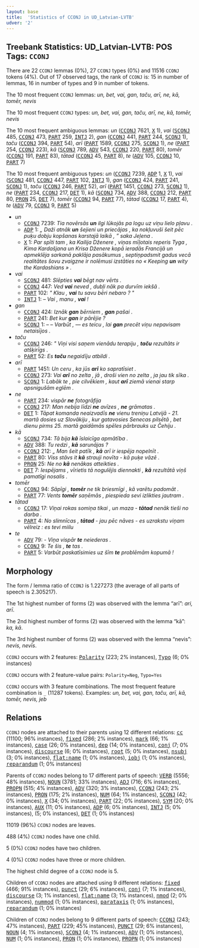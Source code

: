 ```yaml
---
layout: base
title:  'Statistics of CCONJ in UD_Latvian-LVTB'
udver: '2'
---
```


## Treebank Statistics: UD_Latvian-LVTB: POS Tags: `CCONJ`

There are 22 `CCONJ` lemmas (0%), 27 `CCONJ` types (0%) and 11516 `CCONJ` tokens (4%).
Out of 17 observed tags, the rank of `CCONJ` is: 15 in number of lemmas, 16 in number of types and 9 in number of tokens.

The 10 most frequent `CCONJ` lemmas: <em>un, bet, vai, gan, taču, arī, ne, kā, tomēr, nevis</em>

The 10 most frequent `CCONJ` types:  <em>un, bet, vai, gan, taču, arī, ne, kā, tomēr, nevis</em>

The 10 most frequent ambiguous lemmas: <em>un</em> (<tt><a href="lv_lvtb-pos-CCONJ.html">CCONJ</a></tt> 7621, <tt><a href="lv_lvtb-pos-X.html">X</a></tt> 1), <em>vai</em> (<tt><a href="lv_lvtb-pos-SCONJ.html">SCONJ</a></tt> 485, <tt><a href="lv_lvtb-pos-CCONJ.html">CCONJ</a></tt> 473, <tt><a href="lv_lvtb-pos-PART.html">PART</a></tt> 259, <tt><a href="lv_lvtb-pos-INTJ.html">INTJ</a></tt> 2), <em>gan</em> (<tt><a href="lv_lvtb-pos-CCONJ.html">CCONJ</a></tt> 441, <tt><a href="lv_lvtb-pos-PART.html">PART</a></tt> 244, <tt><a href="lv_lvtb-pos-SCONJ.html">SCONJ</a></tt> 1), <em>taču</em> (<tt><a href="lv_lvtb-pos-CCONJ.html">CCONJ</a></tt> 394, <tt><a href="lv_lvtb-pos-PART.html">PART</a></tt> 54), <em>arī</em> (<tt><a href="lv_lvtb-pos-PART.html">PART</a></tt> 1589, <tt><a href="lv_lvtb-pos-CCONJ.html">CCONJ</a></tt> 275, <tt><a href="lv_lvtb-pos-SCONJ.html">SCONJ</a></tt> 1), <em>ne</em> (<tt><a href="lv_lvtb-pos-PART.html">PART</a></tt> 254, <tt><a href="lv_lvtb-pos-CCONJ.html">CCONJ</a></tt> 223), <em>kā</em> (<tt><a href="lv_lvtb-pos-SCONJ.html">SCONJ</a></tt> 789, <tt><a href="lv_lvtb-pos-ADV.html">ADV</a></tt> 543, <tt><a href="lv_lvtb-pos-CCONJ.html">CCONJ</a></tt> 220, <tt><a href="lv_lvtb-pos-PART.html">PART</a></tt> 80), <em>tomēr</em> (<tt><a href="lv_lvtb-pos-CCONJ.html">CCONJ</a></tt> 191, <tt><a href="lv_lvtb-pos-PART.html">PART</a></tt> 83), <em>tātad</em> (<tt><a href="lv_lvtb-pos-CCONJ.html">CCONJ</a></tt> 45, <tt><a href="lv_lvtb-pos-PART.html">PART</a></tt> 8), <em>te</em> (<tt><a href="lv_lvtb-pos-ADV.html">ADV</a></tt> 105, <tt><a href="lv_lvtb-pos-CCONJ.html">CCONJ</a></tt> 10, <tt><a href="lv_lvtb-pos-PART.html">PART</a></tt> 7)

The 10 most frequent ambiguous types:  <em>un</em> (<tt><a href="lv_lvtb-pos-CCONJ.html">CCONJ</a></tt> 7239, <tt><a href="lv_lvtb-pos-ADP.html">ADP</a></tt> 1, <tt><a href="lv_lvtb-pos-X.html">X</a></tt> 1), <em>vai</em> (<tt><a href="lv_lvtb-pos-SCONJ.html">SCONJ</a></tt> 481, <tt><a href="lv_lvtb-pos-CCONJ.html">CCONJ</a></tt> 447, <tt><a href="lv_lvtb-pos-PART.html">PART</a></tt> 102, <tt><a href="lv_lvtb-pos-INTJ.html">INTJ</a></tt> 1), <em>gan</em> (<tt><a href="lv_lvtb-pos-CCONJ.html">CCONJ</a></tt> 424, <tt><a href="lv_lvtb-pos-PART.html">PART</a></tt> 241, <tt><a href="lv_lvtb-pos-SCONJ.html">SCONJ</a></tt> 1), <em>taču</em> (<tt><a href="lv_lvtb-pos-CCONJ.html">CCONJ</a></tt> 246, <tt><a href="lv_lvtb-pos-PART.html">PART</a></tt> 52), <em>arī</em> (<tt><a href="lv_lvtb-pos-PART.html">PART</a></tt> 1451, <tt><a href="lv_lvtb-pos-CCONJ.html">CCONJ</a></tt> 273, <tt><a href="lv_lvtb-pos-SCONJ.html">SCONJ</a></tt> 1), <em>ne</em> (<tt><a href="lv_lvtb-pos-PART.html">PART</a></tt> 234, <tt><a href="lv_lvtb-pos-CCONJ.html">CCONJ</a></tt> 217, <tt><a href="lv_lvtb-pos-DET.html">DET</a></tt> 1), <em>kā</em> (<tt><a href="lv_lvtb-pos-SCONJ.html">SCONJ</a></tt> 734, <tt><a href="lv_lvtb-pos-ADV.html">ADV</a></tt> 388, <tt><a href="lv_lvtb-pos-CCONJ.html">CCONJ</a></tt> 212, <tt><a href="lv_lvtb-pos-PART.html">PART</a></tt> 80, <tt><a href="lv_lvtb-pos-PRON.html">PRON</a></tt> 25, <tt><a href="lv_lvtb-pos-DET.html">DET</a></tt> 7), <em>tomēr</em> (<tt><a href="lv_lvtb-pos-CCONJ.html">CCONJ</a></tt> 94, <tt><a href="lv_lvtb-pos-PART.html">PART</a></tt> 77), <em>tātad</em> (<tt><a href="lv_lvtb-pos-CCONJ.html">CCONJ</a></tt> 17, <tt><a href="lv_lvtb-pos-PART.html">PART</a></tt> 4), <em>te</em> (<tt><a href="lv_lvtb-pos-ADV.html">ADV</a></tt> 79, <tt><a href="lv_lvtb-pos-CCONJ.html">CCONJ</a></tt> 9, <tt><a href="lv_lvtb-pos-PART.html">PART</a></tt> 5)


* <em>un</em>
  * <tt><a href="lv_lvtb-pos-CCONJ.html">CCONJ</a></tt> 7239: <em>Tia novērsās <b>un</b> ilgi lūkojās pa logu uz viņu lielo pļavu .</em>
  * <tt><a href="lv_lvtb-pos-ADP.html">ADP</a></tt> 1: <em>„ Daži atnāk <b>un</b> šejieni un priecājas , ka nokļuvuši šeit pēc puķu dobju kopšanas karstajā laikā , ” saka Jeļena .</em>
  * <tt><a href="lv_lvtb-pos-X.html">X</a></tt> 1: <em>Par spīti tam , ka Kailija Dženere , viņas mīļotais reperis Tyga , Kima Kardašjana un Krisa Dženere kopā ieradās Francijā un apmeklēja sarkanā paklāja pasākumus , septiņpadsmit gadus vecā realitātes šovu zvaigzne ir nolēmusi izstāties no « Keeping <b>un</b> wity the Kardashians » .</em>
* <em>vai</em>
  * <tt><a href="lv_lvtb-pos-SCONJ.html">SCONJ</a></tt> 481: <em>Slēpties <b>vai</b> bēgt nav vērts .</em>
  * <tt><a href="lv_lvtb-pos-CCONJ.html">CCONJ</a></tt> 447: <em>Ved <b>vai</b> neved , dubļi nāk pa durvīm iekšā .</em>
  * <tt><a href="lv_lvtb-pos-PART.html">PART</a></tt> 102: <em>" Klau , <b>vai</b> tu savu bēri nebaro ? "</em>
  * <tt><a href="lv_lvtb-pos-INTJ.html">INTJ</a></tt> 1: <em>– Vai , manu , <b>vai</b> !</em>
* <em>gan</em>
  * <tt><a href="lv_lvtb-pos-CCONJ.html">CCONJ</a></tt> 424: <em>Iznāk <b>gan</b> bērniem , <b>gan</b> pašai .</em>
  * <tt><a href="lv_lvtb-pos-PART.html">PART</a></tt> 241: <em>Bet kur <b>gan</b> ir pārējie ?</em>
  * <tt><a href="lv_lvtb-pos-SCONJ.html">SCONJ</a></tt> 1: <em>– – Varbūt , — es teicu , lai <b>gan</b> precēt viņu nepavisam netaisījos .</em>
* <em>taču</em>
  * <tt><a href="lv_lvtb-pos-CCONJ.html">CCONJ</a></tt> 246: <em>" Viņi visi saņem vienādu terapiju , <b>taču</b> rezultāts ir atšķirīgs .</em>
  * <tt><a href="lv_lvtb-pos-PART.html">PART</a></tt> 52: <em>Es <b>taču</b> negaidīju atbildi .</em>
* <em>arī</em>
  * <tt><a href="lv_lvtb-pos-PART.html">PART</a></tt> 1451: <em>Un ceru , ka jūs <b>arī</b> ko sapratīsiet .</em>
  * <tt><a href="lv_lvtb-pos-CCONJ.html">CCONJ</a></tt> 273: <em>Vai <b>arī</b> no zelta , jā , droši vien no zelta , ja jau tik sīka .</em>
  * <tt><a href="lv_lvtb-pos-SCONJ.html">SCONJ</a></tt> 1: <em>Labāk te , pie cilvēkiem , kaut <b>arī</b> ziemā vienai starp apsnigušām eglēm .</em>
* <em>ne</em>
  * <tt><a href="lv_lvtb-pos-PART.html">PART</a></tt> 234: <em>vispār <b>ne</b> fotogrāfija</em>
  * <tt><a href="lv_lvtb-pos-CCONJ.html">CCONJ</a></tt> 217: <em>Man nebija līdzi <b>ne</b> avīzes , <b>ne</b> grāmatas .</em>
  * <tt><a href="lv_lvtb-pos-DET.html">DET</a></tt> 1: <em>Tāpat komanda neaizvadīs <b>ne</b> vienu treniņu Latvijā - 21. martā dosies uz Slovākiju , kur gatavosies Senecas pilsētā , bet dienu pirms 25. martā gaidāmās spēles pārbrauks uz Čehiju .</em>
* <em>kā</em>
  * <tt><a href="lv_lvtb-pos-SCONJ.html">SCONJ</a></tt> 734: <em>Tā bija <b>kā</b> īslaicīga apmātība .</em>
  * <tt><a href="lv_lvtb-pos-ADV.html">ADV</a></tt> 388: <em>Tu redzi , <b>kā</b> sarunājas ?</em>
  * <tt><a href="lv_lvtb-pos-CCONJ.html">CCONJ</a></tt> 212: <em>„ Man šeit patīk , <b>kā</b> arī ir iespēja nopelnīt .</em>
  * <tt><a href="lv_lvtb-pos-PART.html">PART</a></tt> 80: <em>Viss stāvs it <b>kā</b> strauji novīta - kā puķe vāzē .</em>
  * <tt><a href="lv_lvtb-pos-PRON.html">PRON</a></tt> 25: <em>Ne no <b>kā</b> nenākas atteikties .</em>
  * <tt><a href="lv_lvtb-pos-DET.html">DET</a></tt> 7: <em>Iespējams , vīrietis tā nogulējis diennakti , <b>kā</b> rezultātā viņš pamatīgi nosalis .</em>
* <em>tomēr</em>
  * <tt><a href="lv_lvtb-pos-CCONJ.html">CCONJ</a></tt> 94: <em>Sāpīgi , <b>tomēr</b> ne tik briesmīgi , kā varētu padomāt .</em>
  * <tt><a href="lv_lvtb-pos-PART.html">PART</a></tt> 77: <em>Vents <b>tomēr</b> saņēmās , piespieda sevi izlikties jautram .</em>
* <em>tātad</em>
  * <tt><a href="lv_lvtb-pos-CCONJ.html">CCONJ</a></tt> 17: <em>Viņai rokas somiņa tikai , un maza - <b>tātad</b> nenāk tieši no darba .</em>
  * <tt><a href="lv_lvtb-pos-PART.html">PART</a></tt> 4: <em>No slimnīcas , <b>tātad</b> - jau pēc nāves - es uzrakstu viņam vēlreiz : es tevi miilu</em>
* <em>te</em>
  * <tt><a href="lv_lvtb-pos-ADV.html">ADV</a></tt> 79: <em>- Viņa vispār <b>te</b> neiederas .</em>
  * <tt><a href="lv_lvtb-pos-CCONJ.html">CCONJ</a></tt> 9: <em>Te šis , <b>te</b> tas .</em>
  * <tt><a href="lv_lvtb-pos-PART.html">PART</a></tt> 5: <em>Varbūt paskatīsimies uz šīm <b>te</b> problēmām kopumā !</em>

## Morphology

The form / lemma ratio of `CCONJ` is 1.227273 (the average of all parts of speech is 2.305217).

The 1st highest number of forms (2) was observed with the lemma “arī”: <em>ari, arī</em>.

The 2nd highest number of forms (2) was observed with the lemma “kā”: <em>ka, kā</em>.

The 3rd highest number of forms (2) was observed with the lemma “nevis”: <em>nevis, nevīs</em>.

`CCONJ` occurs with 2 features: <tt><a href="lv_lvtb-feat-Polarity.html">Polarity</a></tt> (223; 2% instances), <tt><a href="lv_lvtb-feat-Typo.html">Typo</a></tt> (6; 0% instances)

`CCONJ` occurs with 2 feature-value pairs: `Polarity=Neg`, `Typo=Yes`

`CCONJ` occurs with 3 feature combinations.
The most frequent feature combination is `_` (11287 tokens).
Examples: <em>un, bet, vai, gan, taču, arī, kā, tomēr, nevis, jeb</em>


## Relations

`CCONJ` nodes are attached to their parents using 12 different relations: <tt><a href="lv_lvtb-dep-cc.html">cc</a></tt> (11100; 96% instances), <tt><a href="lv_lvtb-dep-fixed.html">fixed</a></tt> (286; 2% instances), <tt><a href="lv_lvtb-dep-mark.html">mark</a></tt> (66; 1% instances), <tt><a href="lv_lvtb-dep-case.html">case</a></tt> (26; 0% instances), <tt><a href="lv_lvtb-dep-dep.html">dep</a></tt> (14; 0% instances), <tt><a href="lv_lvtb-dep-conj.html">conj</a></tt> (7; 0% instances), <tt><a href="lv_lvtb-dep-discourse.html">discourse</a></tt> (6; 0% instances), <tt><a href="lv_lvtb-dep-root.html">root</a></tt> (5; 0% instances), <tt><a href="lv_lvtb-dep-nsubj.html">nsubj</a></tt> (3; 0% instances), <tt><a href="lv_lvtb-dep-flat-name.html">flat:name</a></tt> (1; 0% instances), <tt><a href="lv_lvtb-dep-iobj.html">iobj</a></tt> (1; 0% instances), <tt><a href="lv_lvtb-dep-reparandum.html">reparandum</a></tt> (1; 0% instances)

Parents of `CCONJ` nodes belong to 17 different parts of speech: <tt><a href="lv_lvtb-pos-VERB.html">VERB</a></tt> (5556; 48% instances), <tt><a href="lv_lvtb-pos-NOUN.html">NOUN</a></tt> (3781; 33% instances), <tt><a href="lv_lvtb-pos-ADJ.html">ADJ</a></tt> (716; 6% instances), <tt><a href="lv_lvtb-pos-PROPN.html">PROPN</a></tt> (515; 4% instances), <tt><a href="lv_lvtb-pos-ADV.html">ADV</a></tt> (320; 3% instances), <tt><a href="lv_lvtb-pos-CCONJ.html">CCONJ</a></tt> (243; 2% instances), <tt><a href="lv_lvtb-pos-PRON.html">PRON</a></tt> (175; 2% instances), <tt><a href="lv_lvtb-pos-NUM.html">NUM</a></tt> (64; 1% instances), <tt><a href="lv_lvtb-pos-SCONJ.html">SCONJ</a></tt> (42; 0% instances), <tt><a href="lv_lvtb-pos-X.html">X</a></tt> (34; 0% instances), <tt><a href="lv_lvtb-pos-PART.html">PART</a></tt> (22; 0% instances), <tt><a href="lv_lvtb-pos-SYM.html">SYM</a></tt> (20; 0% instances), <tt><a href="lv_lvtb-pos-AUX.html">AUX</a></tt> (11; 0% instances), <tt><a href="lv_lvtb-pos-ADP.html">ADP</a></tt> (6; 0% instances), <tt><a href="lv_lvtb-pos-INTJ.html">INTJ</a></tt> (5; 0% instances),  (5; 0% instances), <tt><a href="lv_lvtb-pos-DET.html">DET</a></tt> (1; 0% instances)

11019 (96%) `CCONJ` nodes are leaves.

488 (4%) `CCONJ` nodes have one child.

5 (0%) `CCONJ` nodes have two children.

4 (0%) `CCONJ` nodes have three or more children.

The highest child degree of a `CCONJ` node is 5.

Children of `CCONJ` nodes are attached using 9 different relations: <tt><a href="lv_lvtb-dep-fixed.html">fixed</a></tt> (466; 91% instances), <tt><a href="lv_lvtb-dep-punct.html">punct</a></tt> (29; 6% instances), <tt><a href="lv_lvtb-dep-conj.html">conj</a></tt> (7; 1% instances), <tt><a href="lv_lvtb-dep-discourse.html">discourse</a></tt> (3; 1% instances), <tt><a href="lv_lvtb-dep-flat-name.html">flat:name</a></tt> (3; 1% instances), <tt><a href="lv_lvtb-dep-nmod.html">nmod</a></tt> (2; 0% instances), <tt><a href="lv_lvtb-dep-nummod.html">nummod</a></tt> (1; 0% instances), <tt><a href="lv_lvtb-dep-parataxis.html">parataxis</a></tt> (1; 0% instances), <tt><a href="lv_lvtb-dep-reparandum.html">reparandum</a></tt> (1; 0% instances)

Children of `CCONJ` nodes belong to 9 different parts of speech: <tt><a href="lv_lvtb-pos-CCONJ.html">CCONJ</a></tt> (243; 47% instances), <tt><a href="lv_lvtb-pos-PART.html">PART</a></tt> (229; 45% instances), <tt><a href="lv_lvtb-pos-PUNCT.html">PUNCT</a></tt> (29; 6% instances), <tt><a href="lv_lvtb-pos-NOUN.html">NOUN</a></tt> (4; 1% instances), <tt><a href="lv_lvtb-pos-SCONJ.html">SCONJ</a></tt> (4; 1% instances), <tt><a href="lv_lvtb-pos-ADV.html">ADV</a></tt> (1; 0% instances), <tt><a href="lv_lvtb-pos-NUM.html">NUM</a></tt> (1; 0% instances), <tt><a href="lv_lvtb-pos-PRON.html">PRON</a></tt> (1; 0% instances), <tt><a href="lv_lvtb-pos-PROPN.html">PROPN</a></tt> (1; 0% instances)

